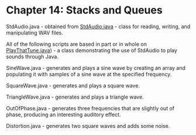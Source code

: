 # Chapter 14: Stacks and Queues

StdAudio.java - obtained from [StdAudio.java](http://introcs.cs.princeton.edu/java/stdlib/StdAudio.java.html) - class for reading, writing, and manipulating WAV files.

All of the following scripts are based in part or in whole 
on [PlayThatTune.java](http://courses.cs.washington.edu/courses/cse143/14wi/homework/ass2/PlayThatTune.java.html)) - a class demonstrating
the use of StdAudio to play sounds through Java.

SineWave.java - generates and plays a sine wave by creating an array and populating it 
with samples of a sine wave at the specified frequency.

SquareWave.java - generates and plays a square wave.

TriangleWave.java - generates and plays a triangle wave.

OutOfPhase.java - generates three frequencies that are slightly out of phase,
producing an interesting auditory effect.

Distortion.java - generates two square waves and adds some noise.

